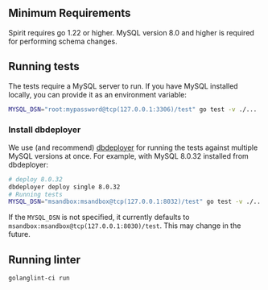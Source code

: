 ## Minimum Requirements

Spirit requires go 1.22 or higher. MySQL version 8.0 and higher is required for performing schema changes.

## Running tests

The tests require a MySQL server to run. If you have MySQL installed locally, you can provide it as an environment variable:

```bash
MYSQL_DSN="root:mypassword@tcp(127.0.0.1:3306)/test" go test -v ./...
```

### Install dbdeployer

We use (and recommend) [dbdeployer](https://github.com/datacharmer/dbdeployer) for running the tests against multiple MySQL versions at once. For example, with MySQL 8.0.32 installed from dbdeployer:

```bash
# deploy 8.0.32
dbdeployer deploy single 8.0.32
# Running tests
MYSQL_DSN="msandbox:msandbox@tcp(127.0.0.1:8032)/test" go test -v ./...
```

If the `MYSQL_DSN` is not specified, it currently defaults to `msandbox:msandbox@tcp(127.0.0.1:8030)/test`. This may change in the future.

## Running linter

```bash
golanglint-ci run
```
